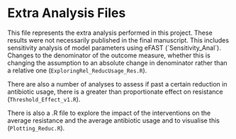 # Extra Analysis Files

This file represents the extra analysis performed in this project. These results were not necessarily published in the final manuscript. This includes sensitivity analysis of model parameters using eFAST (´Sensitivity_Anal´). Changes to the denominator of the outcome measure, whether this is changing the assumption to an absolute change in denominator rather than a relative one (`ExploringRel_ReducUsage_Res.R`).

There are also a number of analyses to assess if past a certain reduction in antibiotic usage, there is a greater than proportionate effect on resistance (`Threshold_Effect_v1.R`).

There is also a .R file to explore the impact of the interventions on the average resistance and the average antibiotic usage and to visualise this (`Plotting_Reduc.R`). 